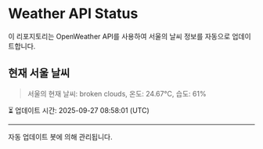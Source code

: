 
# Weather API Status

이 리포지토리는 OpenWeather API를 사용하여 서울의 날씨 정보를 자동으로 업데이트합니다.

## 현재 서울 날씨
> 서울의 현재 날씨: broken clouds, 온도: 24.67°C, 습도: 61%

⏳ 업데이트 시간: 2025-09-27 08:58:01 (UTC)

---
자동 업데이트 봇에 의해 관리됩니다.
